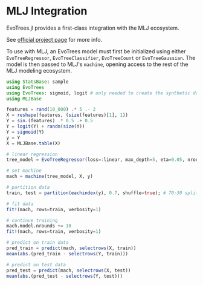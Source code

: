 # MLJ Integration

EvoTrees.jl provides a first-class integration with the MLJ ecosystem. 

See [official project page](https://github.com/alan-turing-institute/MLJ.jl) for more info.

To use with MLJ, an EvoTrees model must first be initialized using either `EvoTreeRegressor`, `EvoTreeClassifier`, `EvoTreeCount` or `EvoTreeGaussian`. The model is then passed to MLJ's `machine`, opening access to the rest of the MLJ modeling ecosystem. 

```julia
using StatsBase: sample
using EvoTrees
using EvoTrees: sigmoid, logit # only needed to create the synthetic data below
using MLJBase

features = rand(10_000) .* 5 .- 2
X = reshape(features, (size(features)[1], 1))
Y = sin.(features) .* 0.5 .+ 0.5
Y = logit(Y) + randn(size(Y))
Y = sigmoid(Y)
y = Y
X = MLJBase.table(X)

# linear regression
tree_model = EvoTreeRegressor(loss=:linear, max_depth=5, eta=0.05, nrounds=10)

# set machine
mach = machine(tree_model, X, y)

# partition data
train, test = partition(eachindex(y), 0.7, shuffle=true); # 70:30 split

# fit data
fit!(mach, rows=train, verbosity=1)

# continue training
mach.model.nrounds += 10
fit!(mach, rows=train, verbosity=1)

# predict on train data
pred_train = predict(mach, selectrows(X, train))
mean(abs.(pred_train - selectrows(Y, train)))

# predict on test data
pred_test = predict(mach, selectrows(X, test))
mean(abs.(pred_test - selectrows(Y, test)))
```